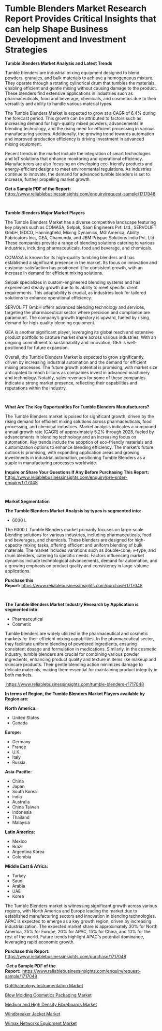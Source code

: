 <p><h1>Tumble Blenders Market Research Report Provides Critical Insights that can help Shape Business Development and Investment Strategies</h1></p><p><strong>Tumble Blenders Market Analysis and Latest Trends</strong></p>
<p><p>Tumble blenders are industrial mixing equipment designed to blend powders, granules, and bulk materials to achieve a homogeneous mixture. They operate through a rotating cylindrical drum that tumbles the materials, enabling efficient and gentle mixing without causing damage to the product. These blenders find extensive applications in industries such as pharmaceuticals, food and beverage, chemicals, and cosmetics due to their versatility and ability to handle various material types.</p><p>The Tumble Blenders Market is expected to grow at a CAGR of 6.4% during the forecast period. This growth can be attributed to factors such as increasing demand for high-quality mixed powders, advancements in blending technology, and the rising need for efficient processing in various manufacturing sectors. Additionally, the growing trend towards automation and improved production efficiency is driving investment in advanced mixing equipment.</p><p>Recent trends in the market include the integration of smart technologies and IoT solutions that enhance monitoring and operational efficiency. Manufacturers are also focusing on developing eco-friendly products and energy-efficient designs to meet environmental regulations. As industries continue to innovate, the demand for advanced tumble blenders is set to increase, further propelling market growth.</p></p>
<p><strong>Get a Sample PDF of the Report:&nbsp;</strong> <a href="https://www.reliablebusinessinsights.com/enquiry/request-sample/1717048?utm_campaign=1539&utm_medium=2&utm_source=Github&utm_content=ia&utm_term=13102024&utm_id=tumble-blenders">https://www.reliablebusinessinsights.com/enquiry/request-sample/1717048</a></p>
<p>&nbsp;</p>
<p><strong>Tumble Blenders Major Market Players</strong></p>
<p><p>The Tumble Blenders Market has a diverse competitive landscape featuring key players such as COMASA, Selpak, Saan Engineers Pvt. Ltd., SERVOLIFT GmbH, IEDCO, Hanningfield, Mixing Dynamics, MG America, Ability Fabricators Inc., GEA, Chamunda, and JBM Prispac Solutions India Pvt. Ltd. These companies provide a range of blending solutions catering to various industries, including pharmaceuticals, food and beverage, and chemicals.</p><p>COMASA is known for its high-quality tumbling blenders and has established a significant presence in the market. Its focus on innovation and customer satisfaction has positioned it for consistent growth, with an increase in demand for efficient mixing solutions.</p><p>Selpak specializes in custom-engineered blending systems and has experienced steady growth due to its ability to meet specific client requirements. This adaptability is crucial, as industries look for tailored solutions to enhance operational efficiency.</p><p>SERVOLIFT GmbH offers advanced blending technology and services, targeting the pharmaceutical sector where precision and compliance are paramount. The company’s growth trajectory is upward, fueled by rising demand for high-quality blending equipment.</p><p>GEA is another significant player, leveraging its global reach and extensive product portfolio to capture market share across various industries. With an ongoing commitment to sustainability and innovation, GEA is well-positioned for future expansion.</p><p>Overall, the Tumble Blenders Market is expected to grow significantly, driven by increasing industrial automation and the demand for efficient mixing processes. The future growth potential is promising, with market size anticipated to reach billions as companies invest in advanced machinery and technology. Notably, sales revenues for some of these companies indicate a strong market presence, reflecting their capabilities and reputations within the industry.</p></p>
<p>&nbsp;</p>
<p><strong>What Are The Key Opportunities For Tumble Blenders Manufacturers?</strong></p>
<p><p>The Tumble Blenders market is poised for significant growth, driven by the rising demand for efficient mixing solutions across pharmaceuticals, food processing, and chemical industries. Market analysis indicates a compound annual growth rate (CAGR) of approximately 5.2% through 2028, fueled by advancements in blending technology and an increasing focus on automation. Key trends include the adoption of eco-friendly materials and customization options to enhance blending efficiency. The market's future outlook is promising, with expanding application areas and growing investments in industrial automation, positioning Tumble Blenders as a staple in manufacturing processes worldwide.</p></p>
<p><strong>Inquire or Share Your Questions If Any Before Purchasing This Report:</strong> <a href="https://www.reliablebusinessinsights.com/enquiry/pre-order-enquiry/1717048?utm_campaign=1539&utm_medium=2&utm_source=Github&utm_content=ia&utm_term=13102024&utm_id=tumble-blenders">https://www.reliablebusinessinsights.com/enquiry/pre-order-enquiry/1717048</a></p>
<p>&nbsp;</p>
<p><strong>Market Segmentation</strong></p>
<p><strong>The Tumble Blenders Market Analysis by types is segmented into:</strong></p>
<p><ul><li>6000 L</li></ul></p>
<p><p>The 6000 L Tumble Blenders market primarily focuses on large-scale blending solutions for various industries, including pharmaceuticals, food and beverages, and chemicals. These blenders are designed for high-capacity mixing tasks, offering efficient and uniform blending of bulk materials. The market includes variations such as double-cone, v-type, and drum blenders, catering to specific needs. Factors influencing market dynamics include technological advancements, demand for automation, and a growing emphasis on product quality and consistency in large-volume applications.</p></p>
<p><strong>Purchase this Report:&nbsp;</strong><a href="https://www.reliablebusinessinsights.com/purchase/1717048?utm_campaign=1539&utm_medium=2&utm_source=Github&utm_content=ia&utm_term=13102024&utm_id=tumble-blenders">https://www.reliablebusinessinsights.com/purchase/1717048</a></p>
<p>&nbsp;</p>
<p><strong>The Tumble Blenders Market Industry Research by Application is segmented into:</strong></p>
<p><ul><li>Pharmaceutical</li><li>Cosmetic</li></ul></p>
<p><p>Tumble blenders are widely utilized in the pharmaceutical and cosmetic markets for their efficient mixing capabilities. In the pharmaceutical sector, they facilitate uniform blending of powdered ingredients, ensuring consistent dosage and formulation in medications. Similarly, in the cosmetic industry, tumble blenders are crucial for combining various powder ingredients, enhancing product quality and texture in items like makeup and skincare products. Their gentle blending action minimizes damage to delicate materials, making them essential for maintaining product integrity in both markets.</p></p>
<p><a href="https://www.reliablebusinessinsights.com/tumble-blenders-r1717048?utm_campaign=1539&utm_medium=2&utm_source=Github&utm_content=ia&utm_term=13102024&utm_id=tumble-blenders">&nbsp;https://www.reliablebusinessinsights.com/tumble-blenders-r1717048</a></p>
<p><strong>In terms of Region, the Tumble Blenders Market Players available by Region are:</strong></p>
<p>
    <p> <strong> North America: </strong>
        <ul>
            <li>United States</li>
            <li>Canada</li>
        </ul>
        </p> 
    <p> <strong> Europe: </strong>
        <ul>
            <li>Germany</li>
            <li>France</li>
            <li>U.K.</li>
            <li>Italy</li>
            <li>Russia</li>
        </ul>
        </p> 
    <p> <strong> Asia-Pacific: </strong>
        <ul>
            <li>China</li>
            <li>Japan</li>
            <li>South Korea</li>
            <li>India</li>
            <li>Australia</li>
            <li>China Taiwan</li>
            <li>Indonesia</li>
            <li>Thailand</li>
            <li>Malaysia</li>
        </ul>
        </p> 
    <p> <strong> Latin America: </strong>
        <ul>
            <li>Mexico</li>
            <li>Brazil</li>
            <li>Argentina Korea</li>
            <li>Colombia</li>
        </ul>
        </p> 
    <p> <strong> Middle East & Africa: </strong>
        <ul>
            <li>Turkey</li>
            <li>Saudi</li>
            <li>Arabia</li>
            <li>UAE</li>
            <li>Korea</li>
        </ul>
    </p>
    </p>
<p><p>The Tumble Blenders market is witnessing significant growth across various regions, with North America and Europe leading the market due to established manufacturing sectors and innovation in blending technologies. APAC is expected to emerge as a key growth region, driven by increasing industrialization. The expected market share is approximately 30% for North America, 25% for Europe, 20% for APAC, 15% for China, and 10% for the rest of the world. Future trends highlight APAC's potential dominance, leveraging rapid economic growth.</p></p>
<p><strong>Purchase this Report: </strong><a href="https://www.reliablebusinessinsights.com/purchase/1717048?utm_campaign=1539&utm_medium=2&utm_source=Github&utm_content=ia&utm_term=13102024&utm_id=tumble-blenders">https://www.reliablebusinessinsights.com/purchase/1717048</a></p>
<p>&nbsp;<strong>Get a Sample PDF of the Report:&nbsp;&nbsp;</strong><a href="https://www.reliablebusinessinsights.com/enquiry/request-sample/1717048?utm_campaign=1539&utm_medium=2&utm_source=Github&utm_content=ia&utm_term=13102024&utm_id=tumble-blenders">https://www.reliablebusinessinsights.com/enquiry/request-sample/1717048</a></p>
<p><strong></strong></p>
<p><p><a href="https://www.linkedin.com/pulse/exploring-ophthalmology-instrumentation-market-dynamics-revenue-rfwkc?utm_campaign=1539&utm_medium=2&utm_source=Github&utm_content=ia&utm_term=13102024&utm_id=tumble-blenders">Ophthalmology Instrumentation Market</a></p><p><a href="https://www.linkedin.com/pulse/blow-molding-cosmetics-packaging-market-indicators-size-regional-tmgce?utm_campaign=1539&utm_medium=2&utm_source=Github&utm_content=ia&utm_term=13102024&utm_id=tumble-blenders">Blow Molding Cosmetics Packaging Market</a></p><p><a href="https://www.linkedin.com/pulse/medium-high-density-fibreboards-market-investigation-industry-xni8e?utm_campaign=1539&utm_medium=2&utm_source=Github&utm_content=ia&utm_term=13102024&utm_id=tumble-blenders">Medium and High Density Fibreboards Market</a></p><p><a href="https://github.com/SamiaHussain82/Market-Research-Report-List-1/blob/main/windbreaker-jacket-market.md?utm_campaign=1539&utm_medium=2&utm_source=Github&utm_content=ia&utm_term=13102024&utm_id=tumble-blenders">Windbreaker Jacket Market</a></p><p><a href="https://www.linkedin.com/pulse/global-perspectives-wimax-networks-equipment-market-focne?utm_campaign=1539&utm_medium=2&utm_source=Github&utm_content=ia&utm_term=13102024&utm_id=tumble-blenders">Wimax Networks Equipment Market</a></p></p>